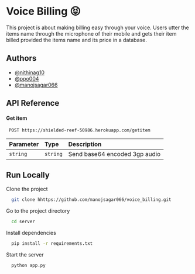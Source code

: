 
# Voice Billing 😝

This project is about making billing easy through your voice. Users utter the items name through the microphone of their mobile and gets their item billed provided the items name and its price in a database. 

## Authors

- [@nithinag10](https://github.com/nithinag10)
- [@ppo004](https://github.com/ppo004)
- [@manojsagar066](https://github.com/manojsagar066)




  
## API Reference

#### Get item

```http
 POST https://shielded-reef-50986.herokuapp.com/getitem
```

| Parameter | Type     | Description                       |
| :-------- | :------- | :-------------------------------- |
| `string`      | `string` | Send base64 encoded 3gp audio|





  
## Run Locally

Clone the project

```bash
  git clone hhttps://github.com/manojsagar066/voice_billing.git
```

Go to the project directory

```bash
  cd server
```

Install dependencies

```bash
  pip install -r requirements.txt
```

Start the server

```bash
  python app.py
```

  
